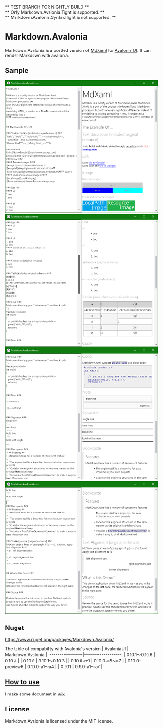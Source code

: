 ** TEST BRANCH FOR NIGHTLY BUILD **  
** Only Markdown.Avalonia.Tight is supported. **  
** Markdown.Avalonia.SyntaxHight is not supported. **

# Markdown.Avalonia

Markdown.Avalonia is a portted version of [MdXaml](https://github.com/whistyun/MdXaml) for [Avalonia UI](https://www.avaloniaui.net/).
It can render Markdown with avalonia.


## Sample

![img1](docs/img.demo/scrn1.png)  
![img1](docs/img.demo/scrn2.png)  
![img1](docs/img.demo/scrn3.png)  
![img1](docs/img.demo/scrn4.png)  

## Nuget

https://www.nuget.org/packages/Markdown.Avalonia/

The table of compability with Avalonia's version
| AvaloniaUI      | Markdown.Avalonia |
|-----------------|-------------------|
| 0.10.1～0.10.6  | 0.10.4            |
| 0.10.0          | 0.10.1～0.10.3    |
| 0.10.0-rc1      | 0.10.0-a5～a7     |
| 0.10.0-preview6 | 0.10.0-a1～a4     |
| 0.9.11          | 0.9.0-a1～a7      |

## [How to use](https://github.com/whistyun/Markdown.Avalonia/wiki/How-to-use)

I make some document in [wiki](https://github.com/whistyun/Markdown.Avalonia/wiki)


## License

Markdown.Avalonia is licensed under the MIT license.
